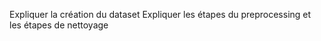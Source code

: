 Expliquer la création du dataset
Expliquer les étapes du preprocessing et les étapes de nettoyage


